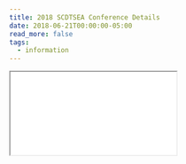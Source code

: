 ```yaml
---
title: 2018 SCDTSEA Conference Details
date: 2018-06-21T00:00:00-05:00
read_more: false
tags:
  - information
---
```

<div class="pdf-container">
  <iframe src="/static/img/pdf/2018_conference_details.pdf"></iframe>
</div>
